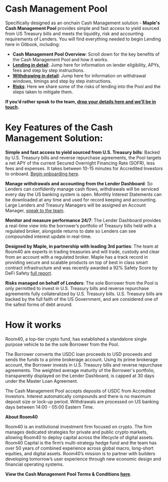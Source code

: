 # Cash Management Pool

Specifically designed as an onchain Cash Management solution - **Maple's Cash Management Pool** provides simple and fast access to yield sourced from US Treasury bills and meets the liquidity, risk and accounting requirements of Lenders. You will find everything needed to begin Lending here in Gitbook, including:
* **Cash Management Pool Overview**: Scroll down for the key benefits of the Cash Management Pool and how it works.
* **[Lending in detail](https://maplefinance.gitbook.io/maple/cash-management-pool/lending)**: Jump here for information on lender eligibility, APYs, fees and step by step instructions.
* **[Withdrawing in detail](https://maplefinance.gitbook.io/maple/cash-management-pool/withdrawals)**: Jump here for information on withdrawal windows, timings and step by step instructions.
* **[Risks](https://maplefinance.gitbook.io/maple/cash-management-pool/risks)**: Here we share some of the risks of lending into the Pool and the steps taken to mitigate them.

**If you’d rather speak to the team, [drop your details here and we’ll be in touch](https://form.typeform.com/to/KhVOWR5W#pool_name=Cash%20Management%20USDC).**

# Key Features of the Cash Management Solution:

**Simple and fast access to yield sourced from U.S. Treasury bills**: Backed by U.S. Treasury bills and reverse repurchase agreements, the Pool targets a net APY of the current Secured Overnight Financing Rate (SOFR), less fees and expenses. It takes between 10-15 minutes for Accredited Investors to onboard. [Begin onboarding here](https://form.typeform.com/to/u3n8Q8ga?#pool=CASHMNGTUSDC).

**Manage withdrawals and accounting from the Lender Dashboard**: So Lenders can confidently manage cash flows, withdrawals will be serviced every day the US banking system is open. Monthly Interest Statements can be downloaded at any time and used for record keeping and accounting. Large Lenders and Treasury Managers will be assigned an Account Manager, [speak to the team](https://form.typeform.com/to/KhVOWR5W#pool_name=Cash%20Management%20USDC).

**Monitor and measure performance 24/7**: The Lender Dashboard provides a real-time view into the borrower’s portfolio of Treasury bills held with a regulated broker, alongside returns to date so Lenders can see compounded interest update in real-time.

**Designed by Maple, in partnership with leading 3rd parties**: The team at Room40 are experts in trading treasuries and will trade, custody and clear from an account with a regulated broker. Maple has a track record in providing secure and scalable products on top of best in class smart contract infrastructure and was recently awarded a 92% Safety Score by DeFi Safety [full report](https://www.defisafety.com/app/pqrs/533).

**Risks managed on behalf of Lenders**: The sole Borrower from the Pool is only permitted to invest in U.S. Treasury bills and reverse repurchase agreements fully collateralized by U.S. Treasury bills. U.S. Treasury bills are backed by the full faith of the US Government, and are considered one of the safest forms of debt around.

# How it works

Room40, a top-tier crypto fund, has established a standalone single purpose vehicle to be the sole Borrower from the Pool.

The Borrower converts the USDC loan proceeds to USD proceeds and sends the funds to a prime brokerage account. Using its prime brokerage account, the Borrower invests in U.S. Treasury bills and reverse repurchase agreements. The weighted average maturity of the Borrower's portfolio, transparently displayed on the Lender Dashboard, is capped at 30 days under the Master Loan Agreement.

The Cash Management Pool accepts deposits of USDC from Accredited Investors. Interest automatically compounds and there is no maximum deposit size or lock-up period. Withdrawals are processed on US banking days between 14:00 - 05:00 Eastern Time. 

**About Room40**

Room40 is an institutional investment firm focused on crypto. The firm manages dedicated strategies for private and public crypto markets, allowing Room40 to deploy capital across the lifecycle of digital assets. Room40 Capital is the firm’s multi-strategy hedge fund and the team has over 50 years of combined experience across global macro, long-short equities, and digital assets. Room40’s mission is to partner with builders developing tomorrow’s user experience through new economic design and financial operating systems.

**View the Cash Management Pool Terms & Conditions [here](https://downloads.eth.maple.finance/docs/legal/abe08ded-5d07-42cf-b435-a0d8d8156ca5/Cash_Mngt_T&C.pdf)**.